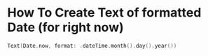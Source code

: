 # How To Create Text of formatted Date (for right now)
```swift
Text(Date.now, format: .dateTime.month().day().year())
```